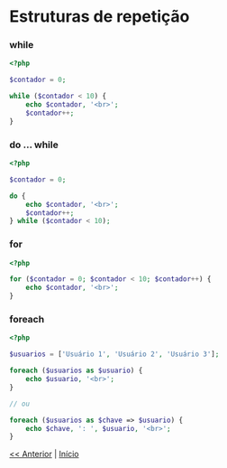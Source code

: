 # Estruturas de repetição

### while

```php
<?php

$contador = 0;

while ($contador < 10) {
    echo $contador, '<br>';
    $contador++;
}

```

### do ... while

```php
<?php

$contador = 0;

do {
    echo $contador, '<br>';
    $contador++;
} while ($contador < 10);

```

### for

```php
<?php

for ($contador = 0; $contador < 10; $contador++) {
    echo $contador, '<br>';
}

```

### foreach

```php
<?php

$usuarios = ['Usuário 1', 'Usuário 2', 'Usuário 3'];

foreach ($usuarios as $usuario) {
    echo $usuario, '<br>';
}

// ou

foreach ($usuarios as $chave => $usuario) {
    echo $chave, ': ', $usuario, '<br>';
}

```

[<< Anterior](https://github.com/agenciasys/as-capacita/blob/master/PHP-basico/EstruturasCondicionais.md#estruturas-condicionais)
|
[Início](https://github.com/agenciasys/as-capacita/blob/master/PHP-basico/README.md#php-b%C3%A1sico)
